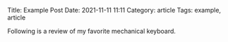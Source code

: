 Title: Example Post
Date: 2021-11-11 11:11
Category: article
Tags: example, article

Following is a review of my favorite mechanical keyboard.
